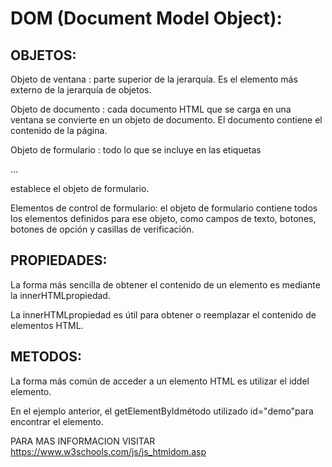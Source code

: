 #  DOM (Document Model Object): 
## OBJETOS:
  Objeto de ventana : parte superior de la jerarquía. Es el elemento más externo de la jerarquía de objetos.

  Objeto de documento : cada documento HTML que se carga en una ventana se convierte en un objeto de documento. El documento contiene el contenido de la página.

  Objeto de formulario : todo lo que se incluye en las etiquetas <form> ... </form> establece el objeto de formulario.

  Elementos de control de formulario: el objeto de formulario contiene todos los elementos definidos para ese objeto, como campos de texto, botones, botones de opción y casillas de verificación.

## PROPIEDADES:
  La forma más sencilla de obtener el contenido de un elemento es mediante la innerHTMLpropiedad.

  La innerHTMLpropiedad es útil para obtener o reemplazar el contenido de elementos HTML.

## METODOS:
  La forma más común de acceder a un elemento HTML es utilizar el iddel elemento.

  En el ejemplo anterior, el getElementByIdmétodo utilizado id="demo"para encontrar el elemento.
  
  PARA MAS INFORMACION VISITAR https://www.w3schools.com/js/js_htmldom.asp
